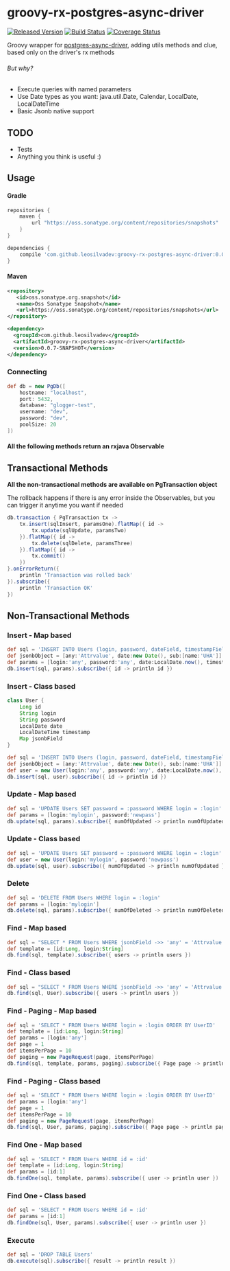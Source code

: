 # groovy-rx-postgres-async-driver
[![Released Version](https://img.shields.io/badge/Version-Released-blue.svg)](https://oss.sonatype.org/content/repositories/snapshots/com/github/leosilvadev/groovy-postgres-async-driver/) [![Build Status](https://travis-ci.org/leosilvadev/groovy-rx-postgres-async-driver.svg?branch=master)](https://travis-ci.org/leosilvadev/groovy-rx-postgres-async-driver) [![Coverage Status](https://coveralls.io/repos/github/leosilvadev/groovy-rx-postgres-async-driver/badge.svg?branch=master)](https://coveralls.io/github/leosilvadev/groovy-rx-postgres-async-driver?branch=master)


Groovy wrapper for <a href="https://github.com/alaisi/postgres-async-driver">postgres-async-driver<a>, adding utils methods and clue, based only on the driver's rx methods

###### But why?
- Execute queries with named parameters
- Use Date types as you want: java.util.Date, Calendar, LocalDate, LocalDateTime
- Basic Jsonb native support

## TODO
- Tests
- Anything you think is useful :)

## Usage

#### Gradle
```groovy
repositories {
    maven {
        url "https://oss.sonatype.org/content/repositories/snapshots"
    }
}

dependencies {
	compile 'com.github.leosilvadev:groovy-rx-postgres-async-driver:0.0.7-SNAPSHOT'
}
```

#### Maven
```xml
<repository>
   <id>oss.sonatype.org.snapshot</id>
   <name>Oss Sonatype Snapshot</name>
   <url>https://oss.sonatype.org/content/repositories/snapshots</url>
</repository>

<dependency>
  <groupId>com.github.leosilvadev</groupId>
  <artifactId>groovy-rx-postgres-async-driver</artifactId>
  <version>0.0.7-SNAPSHOT</version>
</dependency>
```

### Connecting
```groovy
def db = new PgDb([
	hostname: "localhost",
	port: 5432,
	database: "glogger-test",
	username: "dev",
	password: "dev",
	poolSize: 20
])
```

#### All the following methods return an rxjava Observable

## Transactional Methods
**All the non-transactional methods are available on PgTransaction object**

The rollback happens if there is any error inside the Observables, but you can trigger it anytime you want if needed
```groovy
db.transaction { PgTransaction tx ->
	tx.insert(sqlInsert, paramsOne).flatMap({ id ->
		tx.update(sqlUpdate, paramsTwo)
	}).flatMap({ id ->
		tx.delete(sqlDelete, paramsThree)
	}).flatMap({ id ->
		tx.commit()
	})
}.onErrorReturn({
	println 'Transaction was rolled back'
}).subscribe({
	println 'Transaction OK'
})
```

## Non-Transactional Methods

### Insert - Map based
```groovy
def sql = 'INSERT INTO Users (login, password, dateField, timestampField, jsonbField) VALUES (:login, :password, :date, :timestamp, :jsonbField)'
def jsonbObject = [any:'Attrvalue', date:new Date(), sub:[name:'UHA']]
def params = [login:'any', password:'any', date:LocalDate.now(), timestamp:LocalDateTime.now(), jsonbField:jsonbObject]
db.insert(sql, params).subscribe({ id -> println id })
```

### Insert - Class based
```groovy
class User {
	Long id
	String login
	String password
	LocalDate date
	LocalDateTime timestamp
	Map jsonbField
}

def sql = 'INSERT INTO Users (login, password, dateField, timestampField, jsonbField) VALUES (:login, :password, :date, :timestamp, :jsonbField)'
def jsonbObject = [any:'Attrvalue', date:new Date(), sub:[name:'UHA']]
def user = new User(login:'any', password:'any', date:LocalDate.now(), timestamp:LocalDateTime.now(), jsonbField:jsonbObject)
db.insert(sql, user).subscribe({ id -> println id })
```

### Update - Map based
```groovy
def sql = 'UPDATE Users SET password = :password WHERE login = :login'
def params = [login:'mylogin', password:'newpass']
db.update(sql, params).subscribe({ numOfUpdated -> println numOfUpdated })
```

### Update - Class based
```groovy
def sql = 'UPDATE Users SET password = :password WHERE login = :login'
def user = new User(login:'mylogin', password:'newpass')
db.update(sql, user).subscribe({ numOfUpdated -> println numOfUpdated })
```

### Delete
```groovy
def sql = 'DELETE FROM Users WHERE login = :login'
def params = [login:'mylogin']
db.delete(sql, params).subscribe({ numOfDeleted -> println numOfDeleted })
```

### Find - Map based
```groovy
def sql = "SELECT * FROM Users WHERE jsonbField ->> 'any' = 'Attrvalue'"
def template = [id:Long, login:String]
db.find(sql, template).subscribe({ users -> println users })
```

### Find - Class based
```groovy
def sql = "SELECT * FROM Users WHERE jsonbField ->> 'any' = 'Attrvalue'"
db.find(sql, User).subscribe({ users -> println users })
```

### Find - Paging - Map based
```groovy
def sql = 'SELECT * FROM Users WHERE login = :login ORDER BY UserID'
def template = [id:Long, login:String]
def params = [login:'any']
def page = 1
def itemsPerPage = 10
def paging = new PageRequest(page, itemsPerPage)
db.find(sql, template, params, paging).subscribe({ Page page -> println page.items })
```

### Find - Paging - Class based
```groovy
def sql = 'SELECT * FROM Users WHERE login = :login ORDER BY UserID'
def params = [login:'any']
def page = 1
def itemsPerPage = 10
def paging = new PageRequest(page, itemsPerPage)
db.find(sql, User, params, paging).subscribe({ Page page -> println page.items })
```

### Find One - Map based
```groovy
def sql = 'SELECT * FROM Users WHERE id = :id'
def template = [id:Long, login:String]
def params = [id:1]
db.findOne(sql, template, params).subscribe({ user -> println user })
```

### Find One - Class based
```groovy
def sql = 'SELECT * FROM Users WHERE id = :id'
def params = [id:1]
db.findOne(sql, User, params).subscribe({ user -> println user })
```

### Execute
```groovy
def sql = 'DROP TABLE Users'
db.execute(sql).subscribe({ result -> println result })
```
